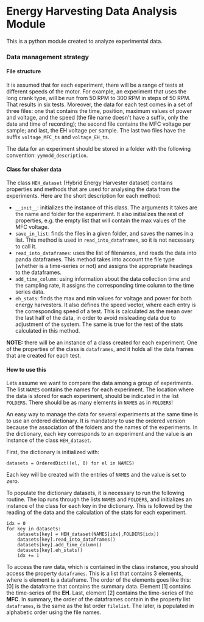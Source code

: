 # Energy Harvesting Data Analysis Module

This is a python module created to analyze experimental data.

### Data management strategy

#### File structure

It is assumed that for each experiment, there will be a range of tests at different speeds of the motor. For example, an experiment that uses the long crank type, will be run from 50 RPM to 300 RPM in steps of 50 RPM. That results in six tests. Moreover, the data for each test comes in a set of three files: one that contains the time, position, maximum values of power and voltage, and the speed (the file name doesn't have a suffix, only the date and time of recording); the second file contains the MFC voltage per sample; and last, the EH voltage per sample. The last two files have the suffix `voltage_MFC_ts` and `voltage_EH_ts`.

The data for an experiment should be stored in a folder with the following convention: `yymmdd_description`.

#### Class for shaker data

The class `HEH_dataset` (Hybrid Energy Harvester dataset) contains properties and methods that are used for analysing the data from the experiments. Here are the short description for each method:
* `__init__`: initializes the instance of this class. The arguments it takes are the name and folder for the experiment. It also initializes the rest of properties, e.g. the empty list that will contain the max values of the MFC voltage.
* `save_in_list`: finds the files in a given folder, and saves the names in a list. This method is used in `read_into_dataframes`, so it is not necessary to call it.
* `read_into_dataframes`: uses the list of filenames, and reads the data into panda dataframes. This method takes into account the file type (whether is a time-series or not) and assigns the appropriate headings to the dataframes.
* `add_time_column`: using information about the data collection time and the sampling rate, it assigns the corresponding time column to the time series data.
* `eh_stats`: finds the max and min values for voltage and power for both energy harvesters. It also defines the speed vector, where each entry is the corresponding speed of a test. This is calculated as the mean over the last half of the data, in order to avoid misleading data due to adjustment of the system. The same is true for the rest of the stats calculated in this method.

**NOTE:** there will be an instance of a class created for each experiment. One of the properties of the class is `dataframes`, and it holds all the data frames that are created for each test.

#### How to use this

Lets assume we want to compare the data among a group of experiments. The list `NAMES` contains the names for each experiment. The location where the data is stored for each experiment, should be indicated in the list `FOLDERS`. There should be as many elements in `NAMES` as in `FOLDERS`!

An easy way to manage the data for several experiments at the same time is to use an ordered dictionary. It is mandatory to use the ordered version because the association of the folders and the names of the experiments. In the dictionary, each key corresponds to an experiment and the value is an instance of the class `HEH_dataset`.

First, the dictionary is initialized with:

    datasets = OrderedDict((el, 0) for el in NAMES)

Each key will be created with the entries of `NAMES` and the value is set to zero.

To populate the dictionary datasets, it is necessary to run the following routine. The lop runs through the lists `NAMES` and `FOLDERS`, and initializes an instance of the class for each key in the dictionary. This is followed by the reading of the data and the calculation of the stats for each experiment.

    idx = 0
    for key in datasets:
        datasets[key] = HEH_dataset(NAMES[idx],FOLDERS[idx])
        datasets[key].read_into_dataframes()
        datasets[key].add_time_column()
        datasets[key].eh_stats()    
        idx += 1

To access the raw data, which is contained in the class instance, you should access the property `dataframes`. This is a list that contains 3 elements, where is element is a dataframe. The order of the elements goes like this: [0] is the dataframe that contains the summary data. Element [1] contains the time-series of the **EH**. Last, element [2] contains the time-series of the **MFC**. In summary, the order of the dataframes contain in the property list `dataframes`, is the same as the list order `filelist`. The later, is populated in alphabetic order using the file names.
